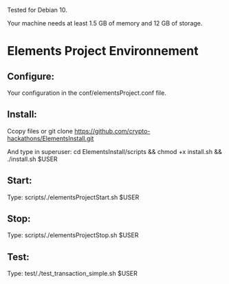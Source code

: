 Tested for Debian 10.

Your machine needs at least 1.5 GB of memory and 12 GB of storage.

# Elements Project Environnement

## Configure:

Your configuration in the conf/elementsProject.conf file.

## Install:

Ccopy files or
git clone https://github.com/crypto-hackathons/ElementsInstall.git

And type in superuser: cd ElementsInstall/scripts && chmod +x install.sh && ./install.sh $USER

## Start:

Type: scripts/./elementsProjectStart.sh $USER

## Stop:

Type: scripts/./elementsProjectStop.sh $USER

## Test:

Type: test/./test_transaction_simple.sh $USER
